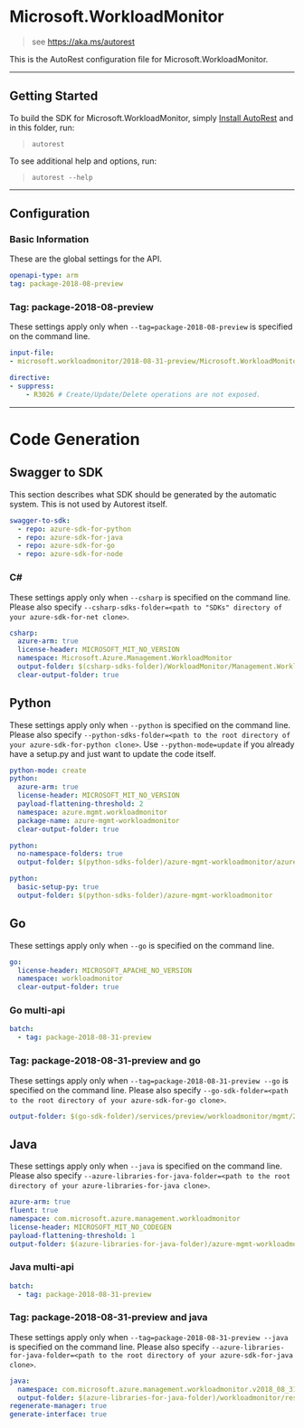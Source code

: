 # Microsoft.WorkloadMonitor 
    
> see https://aka.ms/autorest

This is the AutoRest configuration file for Microsoft.WorkloadMonitor.

---
## Getting Started 
To build the SDK for Microsoft.WorkloadMonitor, simply [Install AutoRest](https://aka.ms/autorest/install) and in this folder, run:

> `autorest`

To see additional help and options, run:

> `autorest --help`
---

## Configuration



### Basic Information 
These are the global settings for the API.

``` yaml
openapi-type: arm
tag: package-2018-08-preview
```


### Tag: package-2018-08-preview

These settings apply only when `--tag=package-2018-08-preview` is specified on the command line.

``` yaml $(tag) == 'package-2018-08-preview'
input-file:
- microsoft.workloadmonitor/2018-08-31-preview/Microsoft.WorkloadMonitor.json
```

``` yaml
directive:
- suppress:
    - R3026 # Create/Update/Delete operations are not exposed.
```


---
# Code Generation


## Swagger to SDK

This section describes what SDK should be generated by the automatic system.
This is not used by Autorest itself.

``` yaml $(swagger-to-sdk)
swagger-to-sdk:
  - repo: azure-sdk-for-python
  - repo: azure-sdk-for-java
  - repo: azure-sdk-for-go
  - repo: azure-sdk-for-node
```


### C#

These settings apply only when `--csharp` is specified on the command line.
Please also specify `--csharp-sdks-folder=<path to "SDKs" directory of your azure-sdk-for-net clone>`.

``` yaml $(csharp)
csharp:
  azure-arm: true
  license-header: MICROSOFT_MIT_NO_VERSION
  namespace: Microsoft.Azure.Management.WorkloadMonitor
  output-folder: $(csharp-sdks-folder)/WorkloadMonitor/Management.WorkloadMonitor/Generated
  clear-output-folder: true
```


## Python

These settings apply only when `--python` is specified on the command line.
Please also specify `--python-sdks-folder=<path to the root directory of your azure-sdk-for-python clone>`.
Use `--python-mode=update` if you already have a setup.py and just want to update the code itself.

``` yaml $(python)
python-mode: create
python:
  azure-arm: true
  license-header: MICROSOFT_MIT_NO_VERSION
  payload-flattening-threshold: 2
  namespace: azure.mgmt.workloadmonitor
  package-name: azure-mgmt-workloadmonitor
  clear-output-folder: true
```
``` yaml $(python) && $(python-mode) == 'update'
python:
  no-namespace-folders: true
  output-folder: $(python-sdks-folder)/azure-mgmt-workloadmonitor/azure/mgmt/workloadmonitor
```
``` yaml $(python) && $(python-mode) == 'create'
python:
  basic-setup-py: true
  output-folder: $(python-sdks-folder)/azure-mgmt-workloadmonitor
```


## Go

These settings apply only when `--go` is specified on the command line.

``` yaml $(go)
go:
  license-header: MICROSOFT_APACHE_NO_VERSION
  namespace: workloadmonitor
  clear-output-folder: true
```

### Go multi-api

``` yaml $(go) && $(multiapi)
batch:
  - tag: package-2018-08-31-preview
```

### Tag: package-2018-08-31-preview and go

These settings apply only when `--tag=package-2018-08-31-preview --go` is specified on the command line.
Please also specify `--go-sdk-folder=<path to the root directory of your azure-sdk-for-go clone>`.

``` yaml $(tag) == 'package-2018-08-31-preview' && $(go)
output-folder: $(go-sdk-folder)/services/preview/workloadmonitor/mgmt/2018-08-31-preview/workloadmonitor
```


## Java

These settings apply only when `--java` is specified on the command line.
Please also specify `--azure-libraries-for-java-folder=<path to the root directory of your azure-libraries-for-java clone>`.

``` yaml $(java)
azure-arm: true
fluent: true
namespace: com.microsoft.azure.management.workloadmonitor
license-header: MICROSOFT_MIT_NO_CODEGEN
payload-flattening-threshold: 1
output-folder: $(azure-libraries-for-java-folder)/azure-mgmt-workloadmonitor
```

### Java multi-api

``` yaml $(java) && $(multiapi)
batch:
  - tag: package-2018-08-31-preview
```

### Tag: package-2018-08-31-preview and java

These settings apply only when `--tag=package-2018-08-31-preview --java` is specified on the command line.
Please also specify `--azure-libraries-for-java-folder=<path to the root directory of your azure-sdk-for-java clone>`.

``` yaml $(tag) == 'package-2018-08-31-preview' && $(java) && $(multiapi)
java:
  namespace: com.microsoft.azure.management.workloadmonitor.v2018_08_31_preview
  output-folder: $(azure-libraries-for-java-folder)/workloadmonitor/resource-manager/v2018_08_31_preview
regenerate-manager: true
generate-interface: true
```